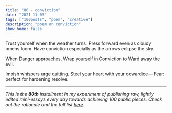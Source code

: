 ```yaml
---
title: "80 - conviction"
date: "2021-11-03"
tags: ["100posts", "poem", "creative"]
description: "poem on conviction"
show_home: false
---
```


Trust yourself when the weather turns.
Press forward even as cloudy omens loom.
Have conviction especially as the arrows eclipse the sky.

When Danger approaches, 
Wrap yourself in Conviction to 
Ward away the evil.

Impish whispers urge quitting.
Steel your heart with your cowardice—
Fear: perfect for hardening resolve.

---
*This is the **80th** installment in my experiment of publishing raw, lightly edited mini-essays every day towards achieving 100 public pieces. Check out the rationale and the full list [here](/experiments/100posts/)*.
